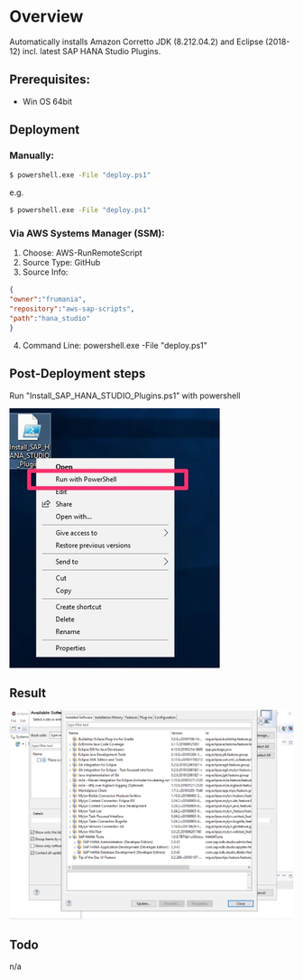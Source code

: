 # Overview

Automatically installs Amazon Corretto JDK (8.212.04.2) and Eclipse (2018-12) incl. latest SAP HANA Studio Plugins.

## Prerequisites:

- Win OS 64bit

## Deployment

### Manually:

```cmd
$ powershell.exe -File "deploy.ps1"
```

e.g.

```cmd
$ powershell.exe -File "deploy.ps1"
```


### Via AWS Systems Manager (SSM):

1) Choose: AWS-RunRemoteScript
2) Source Type: GitHub
3) Source Info:
```json
{
"owner":"frumania",
"repository":"aws-sap-scripts",
"path":"hana_studio"
}
```
4) Command Line: powershell.exe -File "deploy.ps1"

## Post-Deployment steps

Run "Install_SAP_HANA_STUDIO_Plugins.ps1" with powershell

![image](powershell.jpg)

## Result

![image](result.jpg)

## Todo

n/a